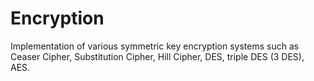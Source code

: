 # Encryption
Implementation of various symmetric key encryption systems such as Ceaser Cipher, Substitution Cipher, Hill Cipher, DES, triple DES (3 DES), AES.
